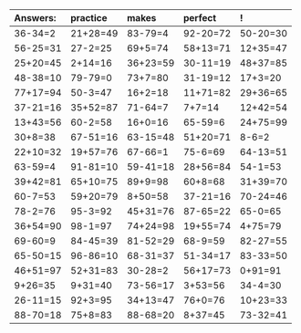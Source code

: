 | Answers: | practice | makes | perfect | ! |
| :--- | :--- | :--- | :--- | :--- |
| 36-34=2 | 21+28=49 | 83-79=4 | 92-20=72 | 50-20=30 | 
| 56-25=31 | 27-2=25 | 69+5=74 | 58+13=71 | 12+35=47 | 
| 25+20=45 | 2+14=16 | 36+23=59 | 30-11=19 | 48+37=85 | 
| 48-38=10 | 79-79=0 | 73+7=80 | 31-19=12 | 17+3=20 | 
| 77+17=94 | 50-3=47 | 16+2=18 | 11+71=82 | 29+36=65 | 
| 37-21=16 | 35+52=87 | 71-64=7 | 7+7=14 | 12+42=54 | 
| 13+43=56 | 60-2=58 | 16+0=16 | 65-59=6 | 24+75=99 | 
| 30+8=38 | 67-51=16 | 63-15=48 | 51+20=71 | 8-6=2 | 
| 22+10=32 | 19+57=76 | 67-66=1 | 75-6=69 | 64-13=51 | 
| 63-59=4 | 91-81=10 | 59-41=18 | 28+56=84 | 54-1=53 | 
| 39+42=81 | 65+10=75 | 89+9=98 | 60+8=68 | 31+39=70 | 
| 60-7=53 | 59+20=79 | 8+50=58 | 37-21=16 | 70-24=46 | 
| 78-2=76 | 95-3=92 | 45+31=76 | 87-65=22 | 65-0=65 | 
| 36+54=90 | 98-1=97 | 74+24=98 | 19+55=74 | 4+75=79 | 
| 69-60=9 | 84-45=39 | 81-52=29 | 68-9=59 | 82-27=55 | 
| 65-50=15 | 96-86=10 | 68-31=37 | 51-34=17 | 83-33=50 | 
| 46+51=97 | 52+31=83 | 30-28=2 | 56+17=73 | 0+91=91 | 
| 9+26=35 | 9+31=40 | 73-56=17 | 3+53=56 | 34-4=30 | 
| 26-11=15 | 92+3=95 | 34+13=47 | 76+0=76 | 10+23=33 | 
| 88-70=18 | 75+8=83 | 88-68=20 | 8+37=45 | 73-32=41 | 
